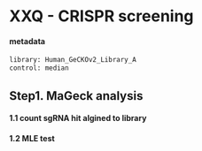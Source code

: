 XXQ - CRISPR screening
=========================

#### metadata
```python
library: Human_GeCKOv2_Library_A
control: median

```

## Step1. MaGeck analysis
#### 1.1 count sgRNA hit algined to library
#### 1.2 MLE test
